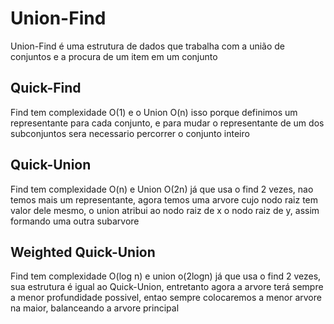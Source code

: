 # Union-Find

Union-Find é uma estrutura de dados que trabalha com a união de conjuntos e a procura de um item em um conjunto

## Quick-Find
Find tem complexidade O(1) e o Union O(n) isso porque definimos um representante para cada conjunto, e para mudar o representante de um dos subconjuntos sera necessario percorrer o conjunto inteiro

## Quick-Union
Find tem complexidade O(n) e Union O(2n) já que usa o find 2 vezes, nao temos mais um representante, agora temos uma arvore cujo nodo raiz tem valor dele mesmo, o union atribui ao nodo raiz de x o nodo raiz de y, assim formando uma outra subarvore

## Weighted Quick-Union
Find tem complexidade O(log n) e union o(2logn) já que usa o find 2 vezes, sua estrutura é igual ao Quick-Union, entretanto agora a arvore terá sempre a menor profundidade possivel, entao sempre colocaremos a menor arvore na maior, balanceando a arvore principal

